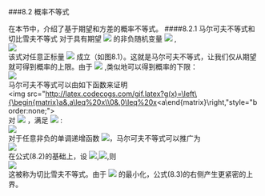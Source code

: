 ﻿###8.2 概率不等式

在本节中，介绍了基于期望和方差的概率不等式。
####8.2.1 马尔可夫不等式和切比雪夫不等式
对于具有期望 <img src="http://latex.codecogs.com/gif.latex?E[x]" style="border:none;"> 的非负随机变量 <img src="http://latex.codecogs.com/gif.latex?x" style="border:none;"> ,  
<img src="http://latex.codecogs.com/gif.latex?Pr(x\ge%20a)\le\frac{E[x]}{a}(8.1)" style="border:none;">  
该式对任意正标量 <img src="http://latex.codecogs.com/gif.latex?a" style="border:none;"> 成立（如图8.1）。这就是马尔可夫不等式，让我们仅从期望就可得到概率的上限。由于 <img src="http://latex.codecogs.com/gif.latex?\[Pr(x<a)=1-Pr(x\geq%20a)\]" style="border:none;"> ,类似地可以得到概率的下限：  
<img src="http://latex.codecogs.com/gif.latex?Pr(x<a)\geq1-\frac{E[x]}{a}." style="border:none;">  
马尔可夫不等式可以由如下函数来证明  
<img src="http://latex.codecogs.com/gif.latex?g(x)=\left\{\begin{matrix}a&,a\leq%20x\\0&,0\leq%20x<a\end{matrix}\right,"style="border:none;">  
对 <img src="http://latex.codecogs.com/gif.latex?x\ge0" style="border:none;"> ，满足 <img src="http://latex.codecogs.com/gif.latex?x\ge%20g(x)" style="border:none;"> :  
<img src="http://latex.codecogs.com/gif.latex?E[x]\ge%20E[g(x)]=a\cdot\Pr(x\ge\%20a)." style="border:none;">  
对于任意非负的单调递增函数 <img src="http://latex.codecogs.com/gif.latex?\phi(x)" style="border:none;">，马尔可夫不等式可以推广为  
<img src="http://latex.codecogs.com/gif.latex?Pr(x\ge%20a)=Pr(\phi(x)\ge\phi(a))\le\frac{E[\phi(x)]}{\phi(a)}.(8.2)" style="border:none;">  
在公式(8.2)的基础上，设 <img src="http://latex.codecogs.com/gif.latex?\phi(x)=e^{tx}" style="border:none;">,<img src="http://latex.codecogs.com/gif.latex?t\gt0" style="border:none;">,则  
<img src="http://latex.codecogs.com/gif.latex?Pr(x\ge%20a)=Pr(e^{tx}\ge%20e^{ta})\le\frac{E[e^{tx}]}{e^{ta}},(8.3)" style="border:none;">  
这被称为切比雪夫不等式。由于 <img src="http://latex.codecogs.com/gif.latex?t" style="border:none;"> 的最小化，公式(8.3)的右侧产生更紧密的上界。







